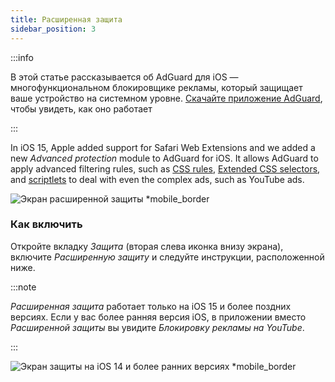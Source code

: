 ```yaml
---
title: Расширенная защита
sidebar_position: 3
---
```


:::info

В этой статье рассказывается об AdGuard для iOS — многофункциональном блокировщике рекламы, который защищает ваше устройство на системном уровне. [Скачайте приложение AdGuard](https://agrd.io/download-kb-adblock), чтобы увидеть, как оно работает

:::

In iOS 15, Apple added support for Safari Web Extensions and we added a new _Advanced protection_ module to AdGuard for iOS. It allows AdGuard to apply advanced filtering rules, such as [CSS rules](/general/ad-filtering/create-own-filters#cosmetic-css-rules), [Extended CSS selectors](/general/ad-filtering/create-own-filters#extended-css-selectors), and [scriptlets](/general/ad-filtering/create-own-filters#scriptlets) to deal with even the complex ads, such as YouTube ads.

![Экран расширенной защиты \*mobile\_border](https://cdn.adtidy.org/public/Adguard/kb/iOS/features/protection_screen_15_ru.jpeg)

### Как включить

Откройте вкладку _Защита_ (вторая слева иконка внизу экрана), включите _Расширенную защиту_ и следуйте инструкции, расположенной ниже.

:::note

_Расширенная защита_ работает только на iOS 15 и более поздних версиях. Если у вас более ранняя версия iOS, в приложении вместо _Расширенной защиты_ вы увидите _Блокировку рекламы на YouTube_.

:::

![Экран защиты на iOS 14 и более ранних версиях \*mobile\_border](https://cdn.adtidy.org/public/Adguard/kb/iOS/features/protection_screen_14_ru.jpeg)
